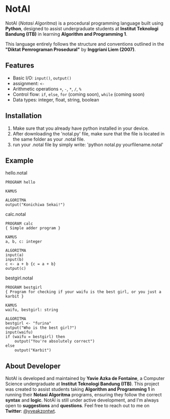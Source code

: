 # NotAl
NotAl (*Notasi Algoritma*) is a procedural programming language built using **Python**, designed to assist undergraduate students at **Institut Teknologi Bandung (ITB)** in learning **Algorithm and Programming 1**. 

This language entirely follows the structure and conventions outlined in the **"Diktat Pemrograman Prosedural"** by **Inggriani Liem (2007)**.

## Features
- Basic I/O: `input()`, `output()`
- assignment: `<-`
- Arithmetic operations `+`, `-`, `*`, `/`, `%`
- Control flow: `if`, `else`, `for` (coming soon), `while` (coming soon) 
- Data types: integer, float, string, boolean 
## Installation
1. Make sure that you already have python installed in your device.
2. After downloading the 'notal.py' file, make sure that the file is located in the same folder as your .notal file.
3. run your .notal file by simply write:
   'python notal.py yourfilename.notal'

## Example
hello.notal
```notal
PROGRAM hello

KAMUS

ALGORITMA
output("Konichiwa Sekai!")
```
calc.notal
```notal
PROGRAM calc
{ Simple adder program }

KAMUS
a, b, c: integer

ALGORITMA
input(a)
input(b)
c <- a + b {c = a + b}
output(c)
```
bestgirl.notal
```notal
PROGRAM bestgirl
{ Program for checking if your waifu is the best girl, or you just a karbit }

KAMUS
waifu, bestgirl: string

ALGORITMA
bestgirl <- "furina"
output("Who is the best girl?")
input(waifu)
if (waifu = bestgirl) then
    output("You're absolutely correct")
else
    output("Karbit")
```

## About Developer
NotAl is developed and maintained by **Yavie Azka de Fontaine**, a Computer Science undergraduate at **Institut Teknologi Bandung (ITB)**. This project was created to assist students taking **Algorithm and Programming 1** in running their **Notasi Algoritma** programs, ensuring they follow the correct **syntax** and **logic**. NotAl is still under active development, and I’m always open to **suggestions** and **questions**. Feel free to reach out to me on **Twitter**: [@yveakzontwt](https://twitter.com/yveakzontwt).


